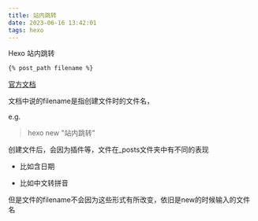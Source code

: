 ```yaml
---
title: 站内跳转
date: 2023-06-16 13:42:01
tags: hexo
---
```


Hexo 站内跳转

``` md
{% post_path filename %}
```



[官方文档](https://hexo.io/docs/tag-plugins#Include-Posts)

文档中说的filename是指创建文件时的文件名，

e.g.

> hexo new "站内跳转"

创建文件后，会因为插件等，文件在_posts文件夹中有不同的表现

* 比如含日期

* 比如中文转拼音

但是文件的filename不会因为这些形式有所改变，依旧是new的时候输入的文件名

